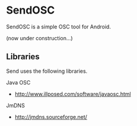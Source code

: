 SendOSC
====
SendOSC is a simple OSC tool for Android.

(now under construction...)


Libraries
----
Send uses the following libraries.

Java OSC
* http://www.illposed.com/software/javaosc.html

JmDNS
* http://jmdns.sourceforge.net/
